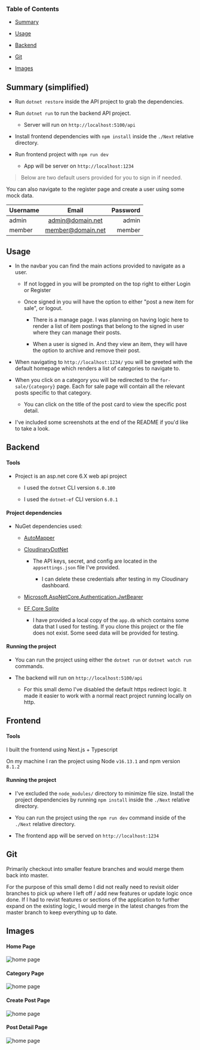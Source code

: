 ### Table of Contents

- [Summary](#summary)

- [Usage](#usage)

- [Backend](#backend)

- [Git](#git)

- [Images](#images)

## Summary (simplified)

- Run `dotnet restore` inside the API project to grab the dependencies.

- Run `dotnet run` to run the backend API project.

  - Server will run on `http://localhost:5100/api`

- Install frontend dependencies with `npm install` inside the `./Next` relative directory.

- Run frontend project with `npm run dev`

  - App will be server on `http://localhost:1234`

> Below are two default users provided for you to sign in if needed.

You can also navigate to the register page and create a user using some mock data.

| Username |       Email       | Password |
| -------- | :---------------: | -------: |
| admin    | admin@domain.net  |    admin |
| member   | member@domain.net |   member |

## Usage

- In the navbar you can find the main actions provided to navigate as a user.

  - If not logged in you will be prompted on the top right to either Login or Register

  - Once signed in you will have the option to either "post a new item for sale", or logout.

    - There is a manage page. I was planning on having logic here to render a list of item postings that belong to the signed in user where they can manage their posts.

    - When a user is signed in. And they view an item, they will have the option to archive and remove their post.

- When navigating to `http://localhost:1234/` you will be greeted with the default homepage which renders a list of categories to navigate to.

- When you click on a category you will be redirected to the `for-sale/{category}` page. Each for sale page will contain all the relevant posts specific to that category.

  - You can click on the title of the post card to view the specific post detail.

- I've included some screenshots at the end of the README if you'd like to take a look.

## Backend

#### Tools

- Project is an asp.net core 6.X web api project

  - I used the `dotnet` CLI version `6.0.100`

  - I used the `dotnet-ef` CLI version `6.0.1`

#### Project dependencies

- NuGet dependencies used:

  - [AutoMapper](https://www.nuget.org/packages/AutoMapper.Extensions.Microsoft.DependencyInjection/)

  - [CloudinaryDotNet](https://www.nuget.org/packages/CloudinaryDotNet/)

    - The API keys, secret, and config are located in the `appsettings.json` file I've provided.

      - I can delete these credentials after testing in my Cloudinary dashboard.

  - [Microsoft.AspNetCore.Authentication.JwtBearer](https://www.nuget.org/packages/Microsoft.AspNetCore.Authentication.JwtBearer/)

  - [EF Core Sqlite](https://www.nuget.org/packages/Microsoft.EntityFrameworkCore.Sqlite/)

    - I have provided a local copy of the `app.db` which contains some data that I used for testing. If you clone this project or the file does not exist. Some seed data will be provided for testing.

#### Running the project

- You can run the project using either the `dotnet run` or `dotnet watch run` commands.

- The backend will run on `http://localhost:5100/api`

  - For this small demo I've disabled the default https redirect logic. It made it easier to work with a normal react project running locally on http.

## Frontend

#### Tools

I built the frontend using Next.js + Typescript

On my machine I ran the project using Node `v16.13.1` and npm version `8.1.2`

#### Running the project

- I've excluded the `node_modules/` directory to minimize file size. Install the project dependencies by running `npm install` inside the `./Next` relative directory.

- You can run the project using the `npm run dev` command inside of the `./Next` relative directory.

- The frontend app will be served on `http://localhost:1234`

## Git

Primarily checkout into smaller feature branches and would merge them back into master.

For the purpose of this small demo I did not really need to revisit older branches to pick up where I left off / add new features or update logic once done. If I had to revist features or sections of the application to further expand on the existing logic, I would merge in the latest changes from the master branch to keep everything up to date.

## Images

#### Home Page

![home page](./img/home_page.png)

#### Category Page

![home page](./img/category_page.png)

#### Create Post Page

![home page](./img/create_post_page.png)

#### Post Detail Page

![home page](./img/post_detail.png)
